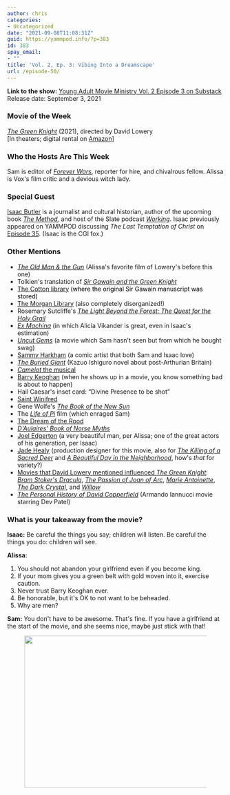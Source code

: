 ```yaml
---
author: chris
categories:
- Uncategorized
date: "2021-09-08T11:08:31Z"
guid: https://yammpod.info/?p=383
id: 383
spay_email:
- ""
title: 'Vol. 2, Ep. 3: Vibing Into a Dreamscape'
url: /episode-50/
---
```

 

**Link to the show:** <a href="https://yammpod.substack.com/p/vol-2-episode-3-vibing-into-a-dreamscape" data-type="URL">Young Adult Movie Ministry Vol. 2 Episode 3 on Substack</a>  
Release date: September 3, 2021

### Movie of the Week

_[The Green Knight](https://www.imdb.com/title/tt0039192/?ref_=fn_al_tt_2)_ (2021), directed by David Lowery  
[In theaters; digital rental on [Amazon](https://www.amazon.com/Green-Knight-Dev-Patel/dp/B09CP38JQ5/ref=sr_1_3?dchild=1&keywords=the+green+knight&qid=1631112419&s=instant-video&sr=1-3)]

### Who the Hosts Are This Week

Sam is editor of _[Forever Wars](https://foreverwars.substack.com/)_, reporter for hire, and chivalrous fellow. Alissa is Vox's film critic and a devious witch lady.

### Special Guest

[Isaac Butler](https://twitter.com/parabasis) is a journalist and cultural historian, author of the upcoming book _[The Method](https://bookshop.org/a/20775/9781635574777),_ and host of the Slate podcast _[Working](https://slate.com/podcasts/working)_. Isaac previously appeared on YAMMPOD discussing _The Last Temptation of Christ_ on [Episode 35](https://yammpod.info/episode-35/). (Isaac is the CGI fox.) 

### Other Mentions

  * _[The Old Man & the Gun](https://www.imdb.com/title/tt2837574/?ref_=nv_sr_srsg_6)_ (Alissa's favorite film of Lowery's before this one)
  * Tolkien's translation of _[Sir Gawain and the Green Knight](https://bookshop.org/a/20775/9780345277602)_
  * [The Cotton library](https://en.wikipedia.org/wiki/Cotton_library) <span style="color: initial;">(where the original Sir Gawain manuscript was stored)</span>
  * [The Morgan Library](https://www.themorgan.org/) (also completely disorganized!)
  * Rosemary Sutcliffe's _[The Light Beyond the Forest: The Quest for the Holy Grail](https://www.amazon.com/Light-beyond-Forest-Quest-Grail/dp/0525336656)_
  * _[Ex Machina](https://www.imdb.com/title/tt0470752/?ref_=nm_knf_i1)_ (in which Alicia Vikander is great, even in Isaac's estimation)
  * _[Uncut Gems](https://www.imdb.com/title/tt5727208/?ref_=fn_al_tt_1)_ (a movie which Sam hasn't seen but from which he bought swag)
  * [Sammy Harkham](https://sammyharkham.com/) (a comic artist that both Sam and Isaac love)
  * _[The Buried Giant](https://bookshop.org/a/20775/9780307455796)_ (Kazuo Ishiguro novel about post-Arthurian Britain)
  * [_Camelot_ the musical](https://en.wikipedia.org/wiki/Camelot_(musical))
  * [Barry Keoghan](https://www.imdb.com/name/nm4422686/?ref_=tt_cl_t_18) (when he shows up in a movie, you know something bad is about to happen)
  * Hail Caesar's inset card: &#8220;Divine Presence to be shot&#8221;
  * [Saint Winifred](https://en.wikipedia.org/wiki/Saint_Winifred)
  * Gene Wolfe's [_The Book of the New Sun_](https://bookshop.org/a/20775/9781250781253)
  * The [_Life of Pi_](https://www.imdb.com/title/tt0454876/?ref_=fn_al_tt_5) film (which enraged Sam)
  * [The Dream of the Rood](https://en.wikipedia.org/wiki/Dream_of_the_Rood)
  * _[D'Aulaires' Book of Norse Myths](https://bookshop.org/a/20775/9781590171257)_
  * [Joel Edgerton](https://www.imdb.com/name/nm0249291/?ref_=nv_sr_srsg_0) (a very beautiful man, per Alissa; one of the great actors of his generation, per Isaac)
  * [Jade Healy](https://www.imdb.com/name/nm1639516/?ref_=ttfc_fc_cr20) (production designer for this movie, also for _[The Killing of a Sacred Deer](https://www.imdb.com/title/tt5715874/?ref_=nm_knf_t1)_ and _[A Beautiful Day in the Neighborhood](https://www.imdb.com/title/tt3224458/?ref_=nm_knf_t2)_, how's _that_ for variety?)
  * [Movies that David Lowery mentioned influenced _The Green Knight_](https://screenrant.com/green-knight-movie-inspirations-director-david-lowery/): _[Bram Stoker's Dracula](https://www.imdb.com/title/tt0103874?ref_=nv_sr_srsg_0)_, _[The Passion of Joan of Arc](https://www.imdb.com/title/tt0019254?ref_=nv_sr_srsg_0)_, _[Marie Antoinette](https://www.imdb.com/title/tt0422720?ref_=nv_sr_srsg_0)_, _[The Dark Crystal](https://www.imdb.com/title/tt0083791?ref_=nv_sr_srsg_3)_, and _[Willow](https://www.imdb.com/title/tt0096446?ref_=nv_sr_srsg_0)_
  * _[The Personal History of David Copperfield](https://www.imdb.com/title/tt6439020/?ref_=nv_sr_srsg_0)_ (Armando Iannucci movie starring Dev Patel)

### What is your takeaway from the movie? 

**Isaac:** Be careful the things you say; children will listen. Be careful the things you do: children will see.

**Alissa:**  
1) You should not abandon your girlfriend even if you become king.  
2) If your mom gives you a green belt with gold woven into it, exercise caution.  
3) Never trust Barry Keoghan ever.  
4) Be honorable, but it's OK to not want to be beheaded.  
5) Why are men?

**Sam:** You don't have to be awesome. That's fine. If you have a girlfriend at the start of the movie, and she seems nice, maybe just stick with that!

<div class="wp-block-image">
  <figure class="aligncenter size-full is-resized"><img loading="lazy" src="https://yammpod.info/wp-content/uploads/2021/09/external-content.duckduckgo.jpg" alt="" class="wp-image-388" width="656" height="352" srcset="https://yammpod.info/wp-content/uploads/2021/09/external-content.duckduckgo.jpg 1024w, https://yammpod.info/wp-content/uploads/2021/09/external-content.duckduckgo-300x161.jpg 300w, https://yammpod.info/wp-content/uploads/2021/09/external-content.duckduckgo-768x413.jpg 768w" sizes="(max-width: 656px) 100vw, 656px" /></figure>
</div>